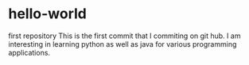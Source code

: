 # hello-world
first repository
This is the first commit that I commiting on git hub.  I am interesting in learning python as well as java for various programming applications.
